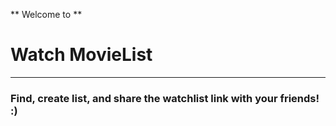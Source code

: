 ** Welcome to **
# Watch MovieList

---

### Find, create list, and share the watchlist link with your friends! :)